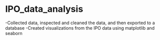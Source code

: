 # IPO_data_analysis

-Collected data, inspected and cleaned the data, and then exported to a database
-Created visualizations from the IPO data using matplotlib and seaborn
